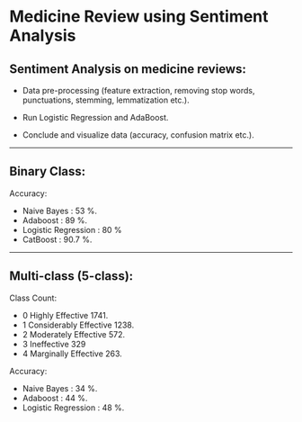 # Medicine Review using Sentiment Analysis


  ## Sentiment Analysis on medicine reviews:  
  
   - Data pre-processing (feature extraction, removing stop words, punctuations, stemming, lemmatization etc.). 
 
   - Run Logistic Regression and AdaBoost.  
   
   - Conclude and visualize data (accuracy, confusion matrix etc.).
   
   ---------------------------
   
  ## Binary Class:
  
  Accuracy:
  - Naive Bayes : 53 %. 
  - Adaboost : 89 %. 
  - Logistic Regression : 80 %  
  - CatBoost : 90.7 %. 
  
  -----------------------
  
  ## Multi-class (5-class):
  
  Class Count:
  - 0	Highly Effective	1741.   
  - 1	Considerably Effective	1238.   
  - 2	Moderately Effective	572.   
  - 3	Ineffective	329    
  - 4	Marginally Effective	263.   
  
  Accuracy: 
  - Naive Bayes : 34 %.    
  - Adaboost : 44 %.   
  - Logistic Regression : 48 %.   
  
  
   
  

